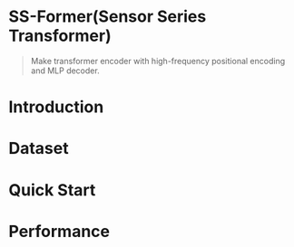 # SS-Former(Sensor Series Transformer)
> Make transformer encoder with high-frequency positional encoding and MLP decoder.



# Introduction



# Dataset


# Quick Start


# Performance 

